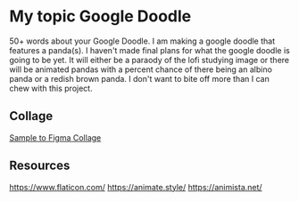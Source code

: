 # My topic Google Doodle

50+ words about your Google Doodle.
I am making a google doodle that features a panda(s). I haven't made final plans for what the google doodle is going to be yet. It will either be a paraody of the lofi studying image or there will be animated pandas with a percent chance of there being an albino panda or a redish brown panda. I don't want to bite off more than I can chew with this project.

## Collage

[Sample to Figma Collage](https://www.figma.com/file/KIEiC0Tgx5IF1BhpTLZhn0/Google-Doodle?node-id=0%3A1)

## Resources
https://www.flaticon.com/
https://animate.style/
https://animista.net/

